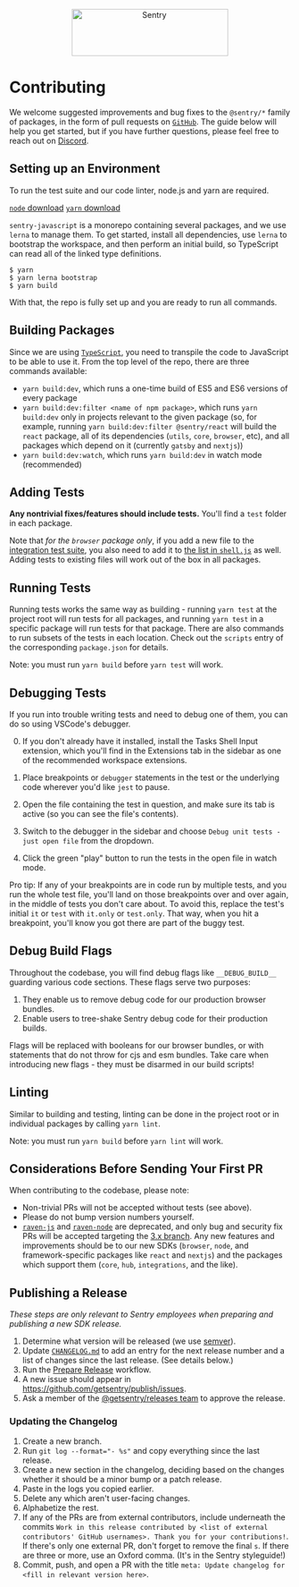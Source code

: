 <p align="center">
  <a href="https://sentry.io/?utm_source=github&utm_medium=logo" target="_blank">
    <img src="https://sentry-brand.storage.googleapis.com/sentry-wordmark-dark-280x84.png" alt="Sentry" width="280" height="84">
  </a>
</p>

# Contributing

We welcome suggested improvements and bug fixes to the `@sentry/*` family of packages, in the form of pull requests on [`GitHub`](https://github.com/getsentry/sentry-javascript). The guide below will help you get started, but if you have further questions, please feel free to reach out on [Discord](https://discord.gg/Ww9hbqr).


## Setting up an Environment

To run the test suite and our code linter, node.js and yarn are required.

[`node` download](https://nodejs.org/download)
[`yarn` download](https://yarnpkg.com/en/docs/install)

`sentry-javascript` is a monorepo containing several packages, and we use `lerna` to manage them. To get started, install all dependencies, use `lerna` to bootstrap the workspace, and then perform an initial build, so TypeScript can read all of the linked type definitions.

```
$ yarn
$ yarn lerna bootstrap
$ yarn build
```

With that, the repo is fully set up and you are ready to run all commands.

## Building Packages

Since we are using [`TypeScript`](https://www.typescriptlang.org/), you need to transpile the code to JavaScript to be able to use it. From the top level of the repo, there are three commands available:

- `yarn build:dev`, which runs a one-time build of ES5 and ES6 versions of every package
- `yarn build:dev:filter <name of npm package>`, which runs `yarn build:dev` only in projects relevant to the given package (so, for example, running `yarn build:dev:filter @sentry/react` will build the `react` package, all of its dependencies (`utils`, `core`, `browser`, etc), and all packages which depend on it (currently `gatsby` and `nextjs`))
- `yarn build:dev:watch`, which runs `yarn build:dev` in watch mode (recommended)

## Adding Tests

**Any nontrivial fixes/features should include tests.** You'll find a `test` folder in each package.

Note that _for the `browser` package only_, if you add a new file to the [integration test suite](https://github.com/getsentry/sentry-javascript/tree/master/packages/browser/test/integration/suites), you also need to add it to [the list in `shell.js`](https://github.com/getsentry/sentry-javascript/blob/b74e199254147fd984e7bb1ea24193aee70afa74/packages/browser/test/integration/suites/shell.js#L25) as well. Adding tests to existing files will work out of the box in all packages.

## Running Tests

Running tests works the same way as building - running `yarn test` at the project root will run tests for all packages, and running `yarn test` in a specific package will run tests for that package. There are also commands to run subsets of the tests in each location. Check out the `scripts` entry of the corresponding `package.json` for details.

Note: you must run `yarn build` before `yarn test` will work.

## Debugging Tests

If you run into trouble writing tests and need to debug one of them, you can do so using VSCode's debugger.

0. If you don't already have it installed, install the Tasks Shell Input extension, which you'll find in the Extensions tab in the sidebar as one of the recommended workspace extensions.

1. Place breakpoints or `debugger` statements in the test or the underlying code wherever you'd like `jest` to pause.
2. Open the file containing the test in question, and make sure its tab is active (so you can see the file's contents).
3. Switch to the debugger in the sidebar and choose `Debug unit tests - just open file` from the dropdown.
4. Click the green "play" button to run the tests in the open file in watch mode.

Pro tip: If any of your breakpoints are in code run by multiple tests, and you run the whole test file, you'll land on those breakpoints over and over again, in the middle of tests you don't care about. To avoid this, replace the test's initial `it` or `test` with `it.only` or `test.only`. That way, when you hit a breakpoint, you'll know you got there are part of the buggy test.

## Debug Build Flags

Throughout the codebase, you will find debug flags like `__DEBUG_BUILD__` guarding various code sections.
These flags serve two purposes:

1. They enable us to remove debug code for our production browser bundles.
2. Enable users to tree-shake Sentry debug code for their production builds.

Flags will be replaced with booleans for our browser bundles, or with statements that do not throw for cjs and esm bundles.
Take care when introducing new flags - they must be disarmed in our build scripts!

## Linting

Similar to building and testing, linting can be done in the project root or in individual packages by calling `yarn lint`.

Note: you must run `yarn build` before `yarn lint` will work.

## Considerations Before Sending Your First PR

When contributing to the codebase, please note:

- Non-trivial PRs will not be accepted without tests (see above).
- Please do not bump version numbers yourself.
- [`raven-js`](https://github.com/getsentry/sentry-javascript/tree/3.x/packages/raven-js) and [`raven-node`](https://github.com/getsentry/sentry-javascript/tree/3.x/packages/raven-node) are deprecated, and only bug and security fix PRs will be accepted targeting the [3.x branch](https://github.com/getsentry/sentry-javascript/tree/3.x). Any new features and improvements should be to our new SDKs (`browser`, `node`, and framework-specific packages like `react` and `nextjs`) and the packages which support them (`core`, `hub`, `integrations`, and the like).

## Publishing a Release

_These steps are only relevant to Sentry employees when preparing and publishing a new SDK release._

1. Determine what version will be released (we use [semver](https://semver.org)).
2. Update [`CHANGELOG.md`](https://github.com/getsentry/sentry-javascript/edit/master/CHANGELOG.md) to add an entry for the next release number and a list of changes since the last release. (See details below.)
3. Run the [Prepare Release](https://github.com/getsentry/sentry-javascript/actions/workflows/release.yml) workflow.
4. A new issue should appear in https://github.com/getsentry/publish/issues.
5. Ask a member of the [@getsentry/releases team](https://github.com/orgs/getsentry/teams/releases/members) to approve the release.

### Updating the Changelog

1. Create a new branch.
2. Run `git log --format="- %s"` and copy everything since the last release.
3. Create a new section in the changelog, deciding based on the changes whether it should be a minor bump or a patch release.
4. Paste in the logs you copied earlier.
5. Delete any which aren't user-facing changes.
6. Alphabetize the rest.
7. If any of the PRs are from external contributors, include underneath the commits `Work in this release contributed by <list of external contributors' GitHub usernames>. Thank you for your contributions!`. If there's only one external PR, don't forget to remove the final `s`. If there are three or more, use an Oxford comma. (It's in the Sentry styleguide!)
8. Commit, push, and open a PR with the title `meta: Update changelog for <fill in relevant version here>`.
